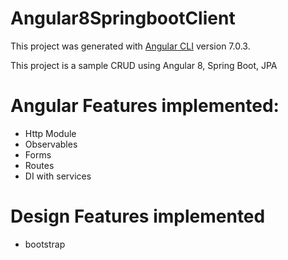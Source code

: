 # Angular8SpringbootClient

This project was generated with [Angular CLI](https://github.com/angular/angular-cli) version 7.0.3.

This project is a sample CRUD using Angular 8, Spring Boot, JPA

# Angular Features implemented:

* Http Module
* Observables
* Forms
* Routes
* DI with services

# Design Features implemented

* bootstrap
